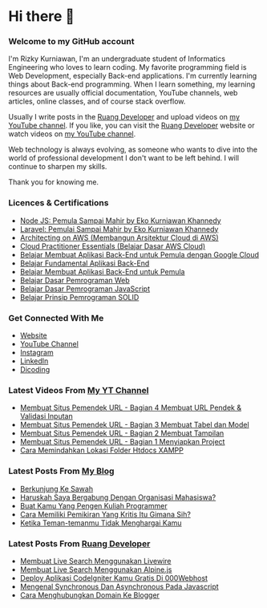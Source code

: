 # Hi there 👋
### Welcome to my GitHub account
I'm Rizky Kurniawan, I'm an undergraduate student of Informatics Engineering who loves to learn coding. My favorite programming field is Web Development, especially Back-end applications. I'm currently learning things about Back-end programming. When I learn something, my learning resources are usually official documentation, YouTube channels, web articles, online classes, and of course stack overflow.

Usually I write posts in the [Ruang Developer](https://www.ruangdeveloper.com/) and upload videos on [my YouTube channel](https://www.youtube.com/kykurniawan). If you like, you can visit the [Ruang Developer](https://www.ruangdeveloper.com/) website or watch videos on [my YouTube channel](https://www.youtube.com/kykurniawan).

Web technology is always evolving, as someone who wants to dive into the world of professional development I don't want to be left behind. I will continue to sharpen my skills.

Thank you for knowing me.

### Licences & Certifications
- [Node JS: Pemula Sampai Mahir by Eko Kurniawan Khannedy](https://www.udemy.com/certificate/UC-0b621e3a-c09d-4e39-b07b-e93b0c419128/)
- [Laravel: Pemulai Sampai Mahir by Eko Kurniawan Khannedy](https://www.udemy.com/certificate/UC-72ffeaef-68f8-43de-910e-2cf7aceca9bd/)
- [Architecting on AWS (Membangun Arsitektur Cloud di AWS)](https://www.dicoding.com/certificates/ERZR45R1NZYV)
- [Cloud Practitioner Essentials (Belajar Dasar AWS Cloud)](https://www.dicoding.com/certificates/RVZK4M3OMPD5)
- [Belajar Membuat Aplikasi Back-End untuk Pemula dengan Google Cloud](https://www.dicoding.com/certificates/RVZK1JYKQPD5)
- [Belajar Fundamental Aplikasi Back-End](https://www.dicoding.com/certificates/KEXL3YRJYPG2)
- [Belajar Membuat Aplikasi Back-End untuk Pemula](https://www.dicoding.com/certificates/MEPJ5W5EQP3V)
- [Belajar Dasar Pemrograman Web](https://www.dicoding.com/certificates/ERZR5M0K2PYV)
- [Belajar Dasar Pemrograman JavaScript](https://www.dicoding.com/certificates/81P21KJENZOY)
- [Belajar Prinsip Pemrograman SOLID](https://www.dicoding.com/certificates/4EXGY59NDXRL)

### Get Connected With Me
- [Website](https://www.rizkykurniawan.id)
- [YouTube Channel](https://www.youtube.com/kykurniawan)
- [Instagram](https://instagram.com/qwertykurniawan)
- [LinkedIn](https://www.linkedin.com/in/kykurniawan/)
- [Dicoding](https://www.dicoding.com/users/rizkykurniawan)

### Latest Videos From [My YT Channel](https://www.youtube.com/kykurniawan)
<!-- YOUTUBE:START -->
- [Membuat Situs Pemendek URL - Bagian 4 Membuat URL Pendek &amp; Validasi Inputan](https://www.youtube.com/watch?v=zmLwSpuMzKY)
- [Membuat Situs Pemendek URL - Bagian 3 Membuat Tabel dan Model](https://www.youtube.com/watch?v=YPmMm17XQDc)
- [Membuat Situs Pemendek URL - Bagian 2 Membuat Tampilan](https://www.youtube.com/watch?v=fW2CVksow9k)
- [Membuat Situs Pemendek URL - Bagian 1 Menyiapkan Project](https://www.youtube.com/watch?v=_hPZWM6oaNA)
- [Cara Memindahkan Lokasi Folder Htdocs XAMPP](https://www.youtube.com/watch?v=0xbSckIH1cY)
<!-- YOUTUBE:END -->

### Latest Posts From [My Blog](https://www.kykurniawan.com)
<!-- BLOGGER:START -->
- [Berkunjung Ke Sawah](https://www.kykurniawan.com/2022/06/berkunjung-ke-sawah.html)
- [Haruskah Saya Bergabung Dengan Organisasi Mahasiswa?](https://www.kykurniawan.com/2022/06/haruskah-saya-bergabung-dengan.html)
- [Buat Kamu Yang Pengen Kuliah Programmer](https://www.kykurniawan.com/2022/06/buat-kamu-yang-pengen-kuliah-programmer.html)
- [Cara Memiliki Pemikiran Yang Kritis Itu Gimana Sih?](https://www.kykurniawan.com/2022/02/cara-memiliki-pemikiran-yang-kritis-itu.html)
- [Ketika Teman-temanmu Tidak Menghargai Kamu](https://www.kykurniawan.com/2022/02/ketika-teman-temanmu-tidak-menghargai.html)
<!-- BLOGGER:END -->

### Latest Posts From [Ruang Developer](https://www.ruangdeveloper.com)
<!-- RUANGDEVELOPER:START -->
- [Membuat Live Search Menggunakan Livewire](https://www.ruangdeveloper.com/membuat-live-search-menggunakan-livewire/)
- [Membuat Live Search Menggunakan Alpine.js](https://www.ruangdeveloper.com/membuat-live-search-menggunakan-alpine-js/)
- [Deploy Aplikasi CodeIgniter Kamu Gratis Di 000Webhost](https://www.ruangdeveloper.com/deploy-aplikasi-codeigniter-kamu-gratis-di-000webhost/)
- [Mengenal Synchronous Dan Asynchronous Pada Javascript](https://www.ruangdeveloper.com/mengenal-synchronous-dan-asynchronous-pada-javascript/)
- [Cara Menghubungkan Domain Ke Blogger](https://www.ruangdeveloper.com/cara-menghubungkan-domain-ke-blogger/)
<!-- RUANGDEVELOPER:END -->

